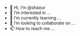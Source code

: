 - 👋 Hi, I’m @shaour
- 👀 I’m interested in ...
- 🌱 I’m currently learning ...
- 💞️ I’m looking to collaborate on ...
- 📫 How to reach me ...

<!---
shaour/shaour is a ✨ special ✨ repository because its `README.md` (this file) appears on your GitHub profile.
You can click the Preview link to take a look at your changes.
--->
